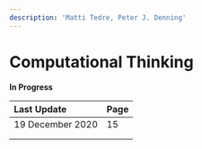 ```yaml
---
description: 'Matti Tedre, Peter J. Denning'
---
```


# Computational Thinking

**In Progress**

| **L**ast Update | Page |
| :--- | :--- |
| 19 December 2020 | 15 |
|  |  |
|  |  |




